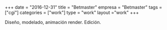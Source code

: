 +++
date = "2016-12-31"
title = "Betmaster"
empresa = "Betmaster"
tags = ["cgi"]
categories = ["work"]
type = "work"
layout ="work"
+++

Diseño, modelado, animación render. Edición.